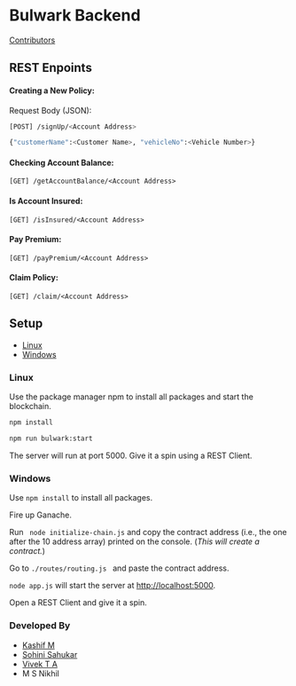 # Bulwark Backend
[Contributors](#developed-by)
## REST Enpoints

#### Creating a New Policy: 
Request Body (JSON): 
```bash
[POST] /signUp/<Account Address>

{"customerName":<Customer Name>, "vehicleNo":<Vehicle Number>}
````

#### Checking Account Balance: 
`[GET] /getAccountBalance/<Account Address>`

#### Is Account Insured: 
`[GET] /isInsured/<Account Address>`

#### Pay Premium: 
`[GET] /payPremium/<Account Address>`

#### Claim Policy: 
`[GET] /claim/<Account Address>`






## Setup
* [Linux](#Linux)
* [Windows](#Windows)


### Linux

Use the package manager npm to install all packages and start the blockchain.

```bash
npm install

npm run bulwark:start
```
The server will run at port 5000. Give it a spin using a REST Client.

### Windows
Use `npm install` to install all packages.

Fire up Ganache.

Run `
node initialize-chain.js` and copy the contract address (i.e., the one after the 10 address array) printed on the console. (*This will create a contract.*)


Go to `./routes/routing.js ` and paste the contract address.

`node app.js` will start the server at [http://localhost:5000](http://localhost:5000).

Open a REST Client and give it a spin.

### Developed By
* [Kashif M](https://github.com/kashif-m)
* [Sohini Sahukar](https://github.com/sohinisahukar)
* [Vivek T A](https://github.com/vivek32ta)
* M S Nikhil